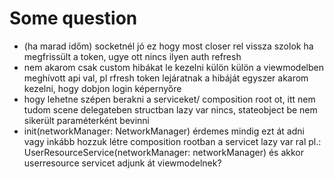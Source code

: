 #  Some question

- (ha marad időm) socketnél jó ez hogy most closer rel vissza szolok ha megfrissült a token, ugye ott nincs ilyen auth refresh
- nem akarom csak custom hibákat le kezelni külön külön a viewmodelben meghívott api val, pl rfresh token lejáratnak a hibáját egyszer akarom kezelni, hogy dobjon login képernyőre  
- hogy lehetne szépen berakni a serviceket/ composition root ot, itt nem tudom scene delegateben structban lazy var nincs, stateobject be nem sikerült paraméterként bevinni
- init(networkManager: NetworkManager) érdemes mindig ezt át adni vagy inkább hozzuk létre composition rootban a servicet lazy var ral pl.: UserResourceService(networkManager: networkManager) és akkor userresource servicet adjunk át viewmodelnek?
